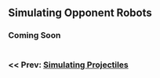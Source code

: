 ## Simulating Opponent Robots

### Coming Soon

<div style="display:flex">
    <h3 style="width:49%"><< Prev: <a href="https://shenzhen-robotics-alliance.github.io/maple-sim/6_SIMULATING_PROJECTILES.MD">Simulating Projectiles</a></h3>
</div>